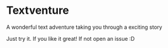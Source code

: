 
# Textventure
A wonderful text adventure taking you through a exciting story

Just try it. If you like it great! If not open an issue :D
